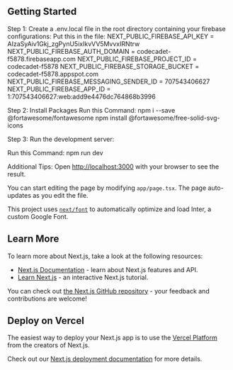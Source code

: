 ## Getting Started


Step 1: Create a .env.local file in the root directory containing your firebase configurations:
Put this in the file:
NEXT_PUBLIC_FIREBASE_API_KEY = AIzaSyAiv1Gkj_zgPynU5ixIkvVV5MvvxIRNtrw
NEXT_PUBLIC_FIREBASE_AUTH_DOMAIN = codecadet-f5878.firebaseapp.com
NEXT_PUBLIC_FIREBASE_PROJECT_ID = codecadet-f5878
NEXT_PUBLIC_FIREBASE_STORAGE_BUCKET = codecadet-f5878.appspot.com
NEXT_PUBLIC_FIREBASE_MESSAGING_SENDER_ID = 707543406627
NEXT_PUBLIC_FIREBASE_APP_ID = 1:707543406627:web:add9e4476dc764868b3996


Step 2: Install Packages
Run this Command: npm i --save @fortawesome/fontawesome
npm install @fortawesome/free-solid-svg-icons



Step 3: Run the development server:

Run this Command: 
npm run dev


Additional Tips:
Open [http://localhost:3000](http://localhost:3000) with your browser to see the result.

You can start editing the page by modifying `app/page.tsx`. The page auto-updates as you edit the file.

This project uses [`next/font`](https://nextjs.org/docs/basic-features/font-optimization) to automatically optimize and load Inter, a custom Google Font.

## Learn More

To learn more about Next.js, take a look at the following resources:

- [Next.js Documentation](https://nextjs.org/docs) - learn about Next.js features and API.
- [Learn Next.js](https://nextjs.org/learn) - an interactive Next.js tutorial.

You can check out [the Next.js GitHub repository](https://github.com/vercel/next.js/) - your feedback and contributions are welcome!

## Deploy on Vercel

The easiest way to deploy your Next.js app is to use the [Vercel Platform](https://vercel.com/new?utm_medium=default-template&filter=next.js&utm_source=create-next-app&utm_campaign=create-next-app-readme) from the creators of Next.js.

Check out our [Next.js deployment documentation](https://nextjs.org/docs/deployment) for more details.
